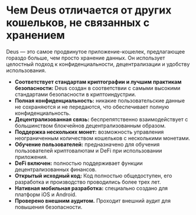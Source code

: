 # Чем Deus отличается от других кошельков, не связанных с хранением

Deus — это самое продвинутое приложение-кошелек, предлагающее гораздо больше, чем просто хранение данных. Он использует целостный подход к конфиденциальности, децентрализации и удобству использования.

- **Соответствует стандартам криптографии и лучшим практикам безопасности:** Deus создан в соответствии с самыми высокими стандартами безопасности в криптоиндустрии.
- **Полная конфиденциальность:** никакие пользовательские данные не сохраняются и не передаются, что обеспечивает полную конфиденциальность.
- **Децентрализованная связь:** беспрепятственно взаимодействует с большинством блокчейнов децентрализованным образом.
- **Поддержка нескольких монет:** возможность управления неограниченным количеством кошельков с несколькими монетами.
- **Обучение пользователей:** предназначено для обучения пользователей криптовалютам и DeFi при использовании приложения.
- **DeFi включен:** полностью поддерживает функции децентрализованных финансов.
- **Открытый исходный код:** Код полностью общедоступен, его разработка и производство проводились более трех лет.
- **Нативная мобильная разработка:** специально создано для платформ iOS и Android.
- **Проверено внешним аудитом.** Проходит внешний аудит для повышения безопасности.